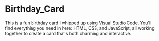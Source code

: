 # Birthday_Card
This is a fun birthday card I whipped up using Visual Studio Code. You'll find everything you need in here: HTML, CSS, and JavaScript, all working together to create a card that's both charming and interactive.
